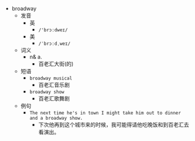 - broadway
  - 发音
    - 英
      - `/'brɔːdweɪ/`
    - 美
      - `/ˈbrɔːdˌweɪ/`
  - 词义
    - n& a.
      - 百老汇大街(的)
  - 短语
    - `broadway musical`
      - 百老汇音乐剧 
    - `broadway show`
      - 百老汇歌舞剧 
  - 例句
    - `The next time he's in town I might take him out to dinner and a broadway show.`
      - 下次他再到这个城市来的时候，我可能得请他吃晚饭和到百老汇去看演出。

